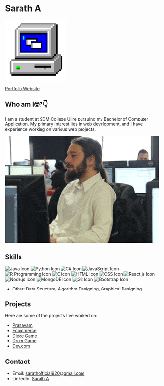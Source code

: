 # Sarath A
<p align="left">
  <img src="/assests/giphy.gif" alt="Alt Text" height="200">
</p>

[Portfolio Website](https://sarathofficial.vercel.app)


## Who am I🤓?👇
I am a student at SDM College Ujire pursuing my Bachelor of Computer Application. My primary interest lies in web development, and I have experience working on various web projects.
<p align="left">
  <img src="/assests/giphy 2.gif" alt="Alt Text" width="650" height="350"> 
</p>

## Skills

  ![Java Icon](https://img.icons8.com/color/48/000000/java-coffee-cup-logo--v1.png) 
  ![Python Icon](https://img.icons8.com/color/48/000000/python--v1.png) 
  ![C# Icon](https://img.icons8.com/color/48/000000/c-sharp-logo.png) 
  ![JavaScript Icon](https://img.icons8.com/color/48/000000/javascript--v1.png) 
  ![R Programming Icon](https://img.icons8.com/color/48/000000/r.png) 
  ![C Icon](https://img.icons8.com/color/48/000000/c-programming.png)
  ![HTML Icon](https://img.icons8.com/color/48/000000/html-5--v1.png) 
  ![CSS Icon](https://img.icons8.com/color/48/000000/css3.png) 
  ![React.js Icon](https://img.icons8.com/office/48/000000/react.png) 
  ![Node.js Icon](https://img.icons8.com/color/48/000000/nodejs.png) 
  ![MongoDB Icon](https://img.icons8.com/color/48/000000/mongodb.png)
  ![Git Icon](https://img.icons8.com/color/48/000000/git.png) 
  ![Bootstrap Icon](https://img.icons8.com/color/48/000000/bootstrap.png) 


- Other: 
  Data Structure, Algorithm Designing, Graphical Designing



## Projects 

Here are some of the projects I've worked on:

- [Pranavam](https://saratha9.github.io/Pranavam/)
- [Ecommerce](https://saratha9.github.io/Move-It/)
- [Diece Game](https://saratha9.github.io/Dice-Game/)
- [Drum Game](https://saratha9.github.io/BeatMaster-Drum-Kit-Challenge/)
- [Dev.com](https://saratha9.github.io/Dev.com/)


## Contact

- Email: sarathofficial920@gmail.com
- LinkedIn: [Sarath A](https://www.linkedin.com/in/sarath-adukkadukkam)




